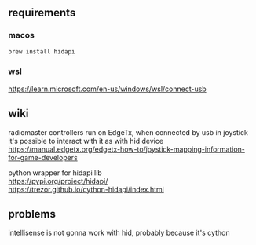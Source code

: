 ## requirements

### macos
```sh
brew install hidapi
```

### wsl
https://learn.microsoft.com/en-us/windows/wsl/connect-usb

## wiki
radiomaster controllers run on EdgeTx, when connected by usb in joystick it's possible to interact with it as with hid device  
https://manual.edgetx.org/edgetx-how-to/joystick-mapping-information-for-game-developers 


python wrapper for hidapi lib  
https://pypi.org/project/hidapi/  
https://trezor.github.io/cython-hidapi/index.html



## problems
intellisense is not gonna work with hid, probably because it's cython